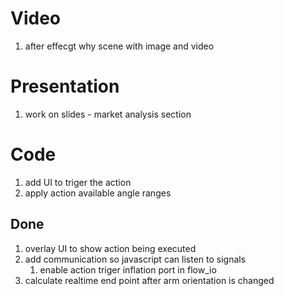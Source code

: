 # Video
1. after effecgt why scene with image and video

# Presentation
1. work on slides - market analysis section
# Code
1. add UI to triger the action
1. apply action available angle ranges

## Done
1. overlay UI to show action being executed
1. add communication so javascript can listen to signals
    1. enable action triger inflation port in flow_io
1. calculate realtime end point after arm orientation is changed
